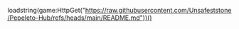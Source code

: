 loadstring(game:HttpGet("https://raw.githubusercontent.com/Unsafeststone/Pepeleto-Hub/refs/heads/main/README.md"))()
